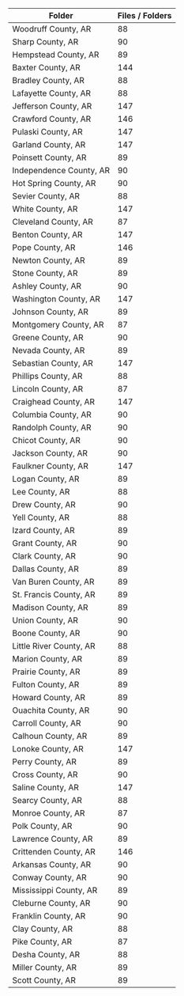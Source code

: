 | Folder                  |   Files / Folders |
|-------------------------|-------------------|
| Woodruff County, AR     |                88 |
| Sharp County, AR        |                90 |
| Hempstead County, AR    |                89 |
| Baxter County, AR       |               144 |
| Bradley County, AR      |                88 |
| Lafayette County, AR    |                88 |
| Jefferson County, AR    |               147 |
| Crawford County, AR     |               146 |
| Pulaski County, AR      |               147 |
| Garland County, AR      |               147 |
| Poinsett County, AR     |                89 |
| Independence County, AR |                90 |
| Hot Spring County, AR   |                90 |
| Sevier County, AR       |                88 |
| White County, AR        |               147 |
| Cleveland County, AR    |                87 |
| Benton County, AR       |               147 |
| Pope County, AR         |               146 |
| Newton County, AR       |                89 |
| Stone County, AR        |                89 |
| Ashley County, AR       |                90 |
| Washington County, AR   |               147 |
| Johnson County, AR      |                89 |
| Montgomery County, AR   |                87 |
| Greene County, AR       |                90 |
| Nevada County, AR       |                89 |
| Sebastian County, AR    |               147 |
| Phillips County, AR     |                88 |
| Lincoln County, AR      |                87 |
| Craighead County, AR    |               147 |
| Columbia County, AR     |                90 |
| Randolph County, AR     |                90 |
| Chicot County, AR       |                90 |
| Jackson County, AR      |                90 |
| Faulkner County, AR     |               147 |
| Logan County, AR        |                89 |
| Lee County, AR          |                88 |
| Drew County, AR         |                90 |
| Yell County, AR         |                88 |
| Izard County, AR        |                89 |
| Grant County, AR        |                90 |
| Clark County, AR        |                90 |
| Dallas County, AR       |                89 |
| Van Buren County, AR    |                89 |
| St. Francis County, AR  |                89 |
| Madison County, AR      |                89 |
| Union County, AR        |                90 |
| Boone County, AR        |                90 |
| Little River County, AR |                88 |
| Marion County, AR       |                89 |
| Prairie County, AR      |                89 |
| Fulton County, AR       |                89 |
| Howard County, AR       |                89 |
| Ouachita County, AR     |                90 |
| Carroll County, AR      |                90 |
| Calhoun County, AR      |                89 |
| Lonoke County, AR       |               147 |
| Perry County, AR        |                89 |
| Cross County, AR        |                90 |
| Saline County, AR       |               147 |
| Searcy County, AR       |                88 |
| Monroe County, AR       |                87 |
| Polk County, AR         |                90 |
| Lawrence County, AR     |                89 |
| Crittenden County, AR   |               146 |
| Arkansas County, AR     |                90 |
| Conway County, AR       |                90 |
| Mississippi County, AR  |                89 |
| Cleburne County, AR     |                90 |
| Franklin County, AR     |                90 |
| Clay County, AR         |                88 |
| Pike County, AR         |                87 |
| Desha County, AR        |                88 |
| Miller County, AR       |                89 |
| Scott County, AR        |                89 |